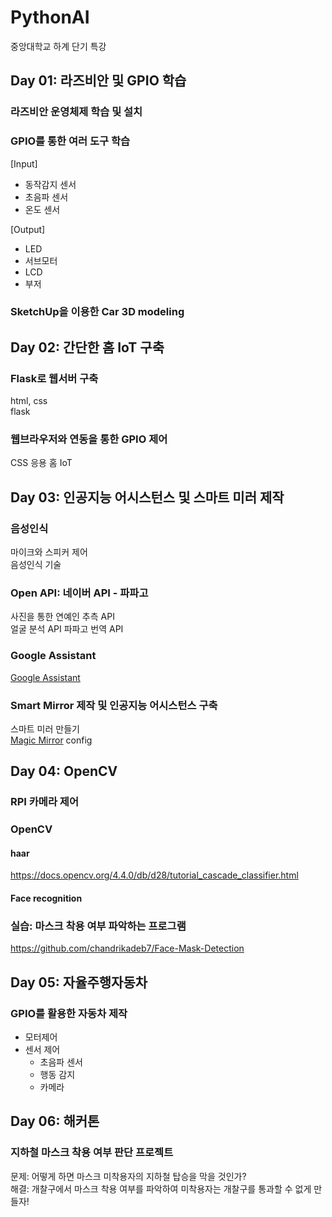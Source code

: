 # PythonAI
중앙대학교 하계 단기 특강


## Day 01: 라즈비안 및 GPIO 학습
### 라즈비안 운영체제 학습 및 설치
### GPIO를 통한 여러 도구 학습
[Input]  
    
- 동작감지 센서  
- 초음파 센서  
- 온도 센서  

[Output]  

- LED  
- 서브모터  
- LCD  
- 부저

### SketchUp을 이용한 Car 3D modeling


## Day 02: 간단한 홈 IoT 구축
### Flask로 웹서버 구축
html, css  
flask  

### 웹브라우저와 연동을 통한 GPIO 제어
CSS 응용 홈 IoT



## Day 03: 인공지능 어시스턴스 및 스마트 미러 제작
### 음성인식
마이크와 스피커 제어  
음성인식 기술

### Open API: 네이버 API - 파파고
사진을 통한 연예인 추측 API  
얼굴 분석 API
파파고 번역 API


### Google Assistant
[Google Assistant](https://assistant.google.com/explore?hl=ko-KR)  

### Smart Mirror 제작 및 인공지능 어시스턴스 구축
스마트 미러 만들기  
[Magic Mirror](https://magicmirror.builders/)
config

## Day 04: OpenCV
### RPI 카메라 제어
### OpenCV
#### haar
https://docs.opencv.org/4.4.0/db/d28/tutorial_cascade_classifier.html  
#### Face recognition
### 실습: 마스크 착용 여부 파악하는 프로그램
https://github.com/chandrikadeb7/Face-Mask-Detection  

## Day 05: 자율주행자동차
### GPIO를 활용한 자동차 제작
- 모터제어
- 센서 제어
    - 초음파 센서
    - 행동 감지
    - 카메라 

## Day 06: 해커톤
### 지하철 마스크 착용 여부 판단 프로젝트
문제: 어떻게 하면 마스크 미착용자의 지하철 탑승을 막을 것인가?  
해결: 개찰구에서 마스크 착용 여부를 파악하여 미착용자는 개찰구를 통과할 수 없게 만들자!  






